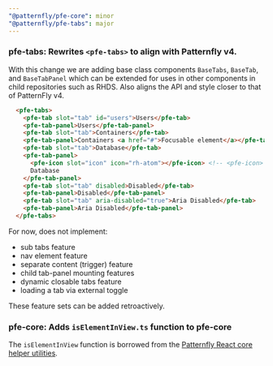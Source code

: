 ```yaml
---
"@patternfly/pfe-core": minor
"@patternfly/pfe-tabs": major
---
```


### pfe-tabs: Rewrites `<pfe-tabs>` to align with Patternfly v4.

With this change we are adding base class components `BaseTabs`, `BaseTab`, and `BaseTabPanel` which
can be extended for uses in other components in child repositories such as RHDS. Also aligns the API 
and style closer to that of PatternFly v4.

```html
  <pfe-tabs>
    <pfe-tab slot="tab" id="users">Users</pfe-tab>
    <pfe-tab-panel>Users</pfe-tab-panel>
    <pfe-tab slot="tab">Containers</pfe-tab>
    <pfe-tab-panel>Containers <a href="#">Focusable element</a></pfe-tab-panel>
    <pfe-tab slot="tab">Database</pfe-tab>
    <pfe-tab-panel>
      <pfe-icon slot="icon" icon="rh-atom"></pfe-icon> <!-- <pfe-icon> or <svg> -->
      Database
    </pfe-tab-panel>
    <pfe-tab slot="tab" disabled>Disabled</pfe-tab>
    <pfe-tab-panel>Disabled</pfe-tab-panel>
    <pfe-tab slot="tab" aria-disabled="true">Aria Disabled</pfe-tab>
    <pfe-tab-panel>Aria Disabled</pfe-tab-panel>
  </pfe-tabs>
```

For now, does not implement:
 - sub tabs feature
 - nav element feature
 - separate content (trigger) feature
 - child tab-panel mounting features
 - dynamic closable tabs feature
 - loading a tab via external toggle

 These feature sets can be added retroactively.

 ### pfe-core: Adds `isElementInView.ts` function to pfe-core

 The `isElementInView` function is borrowed from the [Patternfly React core helper utilities](https://github.com/patternfly/patternfly-react/blob/main/packages/react-core/src/helpers/util.ts).